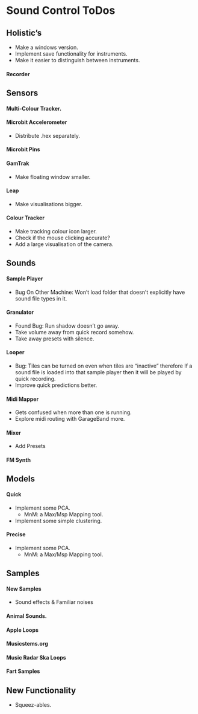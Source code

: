 # Sound Control ToDos

## Holistic’s
* Make a windows version.
* Implement save functionality for instruments.
* Make it easier to distinguish between instruments.

#### Recorder

## Sensors
#### Multi-Colour Tracker.

#### Microbit Accelerometer
* Distribute .hex separately.

#### Microbit Pins

#### GamTrak
* Make floating window smaller.

#### Leap
* Make visualisations bigger.

#### Colour Tracker
* Make tracking colour icon larger.
* Check if the mouse clicking accurate?
* Add a large visualisation of the camera.


## Sounds
#### Sample Player
* Bug On Other Machine: Won’t load folder that doesn’t explicitly have sound file types in it.

#### Granulator
* Found Bug: Run shadow doesn’t go away.
* Take volume away from quick record somehow.
* Take away presets with silence.

#### Looper
* Bug: Tiles can be turned on even when tiles are “inactive” therefore If a sound file is loaded into that sample player then it will be played by quick recording.
* Improve quick predictions better.

#### Midi Mapper
* Gets confused when more than one is running.
* Explore midi routing with GarageBand more.

#### Mixer
* Add Presets

#### FM Synth


## Models
#### Quick
* Implement some PCA.
	* MnM: a Max/Msp Mapping tool.
* Implement some simple clustering.

#### Precise
* Implement some PCA.
	* MnM: a Max/Msp Mapping tool.


## Samples
#### New Samples
* Sound effects & Familiar noises

#### Animal Sounds.

#### Apple Loops

#### Musicstems.org

#### Music Radar Ska Loops

#### Fart Samples


## New Functionality
* Squeez-ables. 
